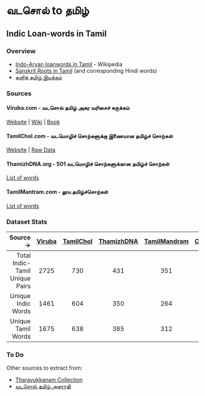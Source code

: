 # வடசொல் to தமிழ்

## Indic Loan-words in Tamil

### Overview

- [Indo-Aryan loanwords in Tamil](https://en.wikipedia.org/wiki/Indo-Aryan_loanwords_in_Tamil) - Wikipedia
- [Sanskrit Roots in Tamil](https://sanskritroots.files.wordpress.com/2013/04/sanskritwordsintamil_v3.pdf) (and corresponding Hindi words)
- [தனித் தமிழ் இயக்கம்](https://en.wikipedia.org/wiki/Tanittamil_Iyakkam)

### Sources

#### Viruba.com - வடசொல் தமிழ் அகர வரிசைச் சுருக்கம்

[Website](http://www.viruba.com/Dictionaries/Vatasol_Tamil_Akaravarisaich_Surukkam.aspx) | [Wiki](https://ta.wikipedia.org/wiki/%E0%AE%B5%E0%AE%9F%E0%AE%9A%E0%AF%8A%E0%AE%B2%E0%AF%8D_%E0%AE%A4%E0%AE%AE%E0%AE%BF%E0%AE%B4%E0%AF%8D_%E0%AE%85%E0%AE%95%E0%AE%B0_%E0%AE%B5%E0%AE%B0%E0%AE%BF%E0%AE%9A%E0%AF%88%E0%AE%9A%E0%AF%8D_%E0%AE%9A%E0%AF%81%E0%AE%B0%E0%AF%81%E0%AE%95%E0%AF%8D%E0%AE%95%E0%AE%AE%E0%AF%8D) | [Book](https://archive.org/details/VadasolTamilAkaraVarisaiSurukam)

#### TamilChol.com - வடமொழிச் சொற்களுக்கு இணையான தமிழ்ச் சொற்கள்

[Website](http://tamilchol.com/) | [Raw Data](http://tamilchol.com/app/words)

#### ThamizhDNA.org - 501 வடமொழிச் சொற்களுக்கான தமிழ்ச் சொற்கள்

[List of words](https://thamizhdna.org/list-of-sanskrit-words-in-tamil/)

#### TamilMantram.com - தூய தமிழ்ச்சொற்கள்

[List of words](http://www.tamilmantram.com/vb/showthread.php/21268-%E0%AE%A4%E0%AF%82%E0%AE%AF-%E0%AE%A4%E0%AE%AE%E0%AE%BF%E0%AE%B4%E0%AF%8D%E0%AE%9A%E0%AF%8D%E0%AE%9A%E0%AF%8A%E0%AE%B1%E0%AF%8D%E0%AE%95%E0%AE%B3%E0%AF%8D)

### Dataset Stats

|Source->|[Viruba](data/viruba.csv)|[TamilChol](data/tamilchol.csv)|[ThamizhDNA](data/thamizhdna-org.csv)|[TamilMandram](data/tamilmandram.csv)|[Combined](data/combined_all.csv)|
|------------------------------:|:--:|:--:|:--:|:--:|:--:|
|Total Indic-Tamil Unique Pairs |2725|730 |431 |351 |3785|
|Unique Indic Words             |1461|604 |350 |264 |2062|
|Unique Tamil Words             |1675|638 |385 |312 |2337|

### To Do

Other sources to extract from:
- [Tharavukkanam Collection](https://github.com/vanangamudi/tharavukkanam)
- [வடசொல் தமிழ் அகராதி](https://books.google.co.in/books/about/%E0%AE%B5%E0%AE%9F%E0%AE%9A%E0%AF%8A%E0%AE%B2%E0%AF%8D_%E0%AE%A4%E0%AE%AE%E0%AE%BF%E0%AE%B4%E0%AF%8D_%E0%AE%85.html?id=UckfnwEACAAJ)
